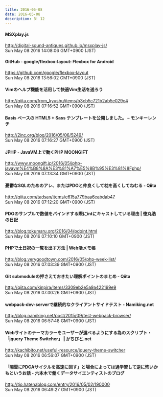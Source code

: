 ```yaml
---
title: 2016-05-08
date: 2016-05-08
description: B! 12
---
```


#### MSXplay.js
http://digital-sound-antiques.github.io/msxplay-js/<br>
Sun May 08 2016 14:08:06 GMT+0900 (JST)<br>


#### GitHub - google/flexbox-layout: Flexbox for Android
https://github.com/google/flexbox-layout<br>
Sun May 08 2016 13:56:02 GMT+0900 (JST)<br>


#### Vimのヘルプ機能を活用して快適Vim生活を送ろう
http://qiita.com/from_kyushu/items/b3cb5c721b2ab5e029c4<br>
Sun May 08 2016 07:16:52 GMT+0900 (JST)<br>


#### Basis ベースの HTML5 + Sass テンプレートを公開しました。 – モンキーレンチ
http://2inc.org/blog/2016/05/06/5249/<br>
Sun May 08 2016 07:16:27 GMT+0900 (JST)<br>


#### JPHP - JavaVM上で動くPHP MOONGIFT
http://www.moongift.jp/2016/05/jphp-javavm%E4%B8%8A%E3%81%A7%E5%8B%95%E3%81%8Fphp/<br>
Sun May 08 2016 07:13:34 GMT+0900 (JST)<br>


#### 憂鬱なSQLのためのアレ、またはPDOと仲良くして枕を高くしてねむる - Qiita
http://qiita.com/tadsan/items/e615a779baa6eabdab47<br>
Sun May 08 2016 07:12:20 GMT+0900 (JST)<br>


#### PDOのサンプルで数値をバインドする際にintにキャストしている理由 | 徳丸浩の日記
http://blog.tokumaru.org/2016/04/pdoint.html<br>
Sun May 08 2016 07:10:10 GMT+0900 (JST)<br>


#### PHPで土日祝の一覧を出す方法 | Web活メモ帳
http://blog.verygoodtown.com/2016/05/php-week-list/<br>
Sun May 08 2016 07:03:39 GMT+0900 (JST)<br>


#### Git submoduleの押さえておきたい理解ポイントのまとめ - Qiita
http://qiita.com/kinpira/items/3309eb2e5a9a422199e9<br>
Sun May 08 2016 07:00:26 GMT+0900 (JST)<br>


#### webpack-dev-serverで継続的なクライアントサイドテスト - Namiking.net
http://blog.namiking.net/post/2015/09/test-webpack-browser/<br>
Sun May 08 2016 06:57:48 GMT+0900 (JST)<br>


#### Webサイトのテーマカラーをユーザーが選べるようにする為のスクリプト・「jquery Theme Switcher」 | かちびと.net
http://kachibito.net/useful-resource/jquery-theme-switcher<br>
Sun May 08 2016 06:56:07 GMT+0900 (JST)<br>


#### 「闇雲にPDCAサイクルを高速に回す」と場合によっては過学習して逆に怖いかもというお話 - 六本木で働くデータサイエンティストのブログ
http://tjo.hatenablog.com/entry/2016/05/02/190000<br>
Sun May 08 2016 06:49:27 GMT+0900 (JST)<br>


